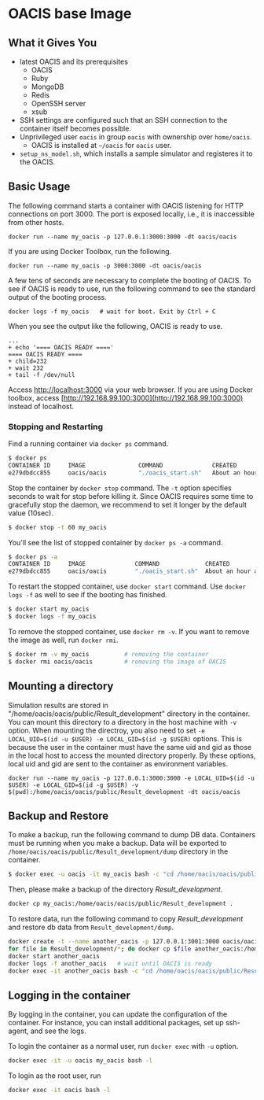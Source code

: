 # OACIS base Image

## What it Gives You

- latest OACIS and its prerequisites
    - OACIS
    - Ruby
    - MongoDB
    - Redis
    - OpenSSH server
    - xsub
- SSH settings are configured such that an SSH connection to the container itself becomes possible.
- Unprivileged user `oacis` in group `oacis` with ownership over `home/oacis`.
    - OACIS is installed at `~/oacis` for `oacis` user.
- `setup_ns_model.sh`, which installs a sample simulator and registeres it to the OACIS.

## Basic Usage

The following command starts a container with OACIS listening for HTTP connections on port 3000. The port is exposed locally, i.e., it is inaccessible from other hosts.

```
docker run --name my_oacis -p 127.0.0.1:3000:3000 -dt oacis/oacis
```

If you are using Docker Toolbox, run the following.

```
docker run --name my_oacis -p 3000:3000 -dt oacis/oacis
```

A few tens of seconds are necessary to complete the booting of OACIS. To see if OACIS is ready to use, run the following command to see the standard output of the booting process.

```
docker logs -f my_oacis   # wait for boot. Exit by Ctrl + C
```

When you see the output like the following, OACIS is ready to use.

```
...
+ echo '==== OACIS READY ===='
==== OACIS READY ====
+ child=232
+ wait 232
+ tail -f /dev/null
```

Access [http://localhost:3000](http://localhost:3000) via your web browser. If you are using Docker toolbox, access [http://192.168.99.100:3000](http://192.168.99.100:3000) instead of localhost.

### Stopping and Restarting

Find a running container via `docker ps` command.

```sh
$ docker ps
CONTAINER ID     IMAGE               COMMAND              CREATED             STATUS          PORTS                      NAMES
e279dbdcc855     oacis/oacis         "./oacis_start.sh"   About an hour ago   Up 5 minutes    127.0.0.1:3002->3000/tcp   my_oacis
```

Stop the container by `docker stop` command. The `-t` option specifies seconds to wait for stop before killing it. Since OACIS requires some time to gracefully stop the daemon, we recommend to set it longer by the default value (10sec).

```sh
$ docker stop -t 60 my_oacis
```

You'll see the list of stopped container by `docker ps -a` command.

```sh
$ docker ps -a
CONTAINER ID     IMAGE              COMMAND             CREATED             STATUS                       PORTS        NAMES
e279dbdcc855     oacis/oacis        "./oacis_start.sh"  About an hour ago   Exited (137) 2 minutes ago                my_oacis
```

To restart the stopped container, use `docker start` command. Use `docker logs -f` as well to see if the booting has finished.

```sh
$ docker start my_oacis
$ docker logs -f my_oacis
```

To remove the stopped container, use `docker rm -v`. If you want to remove the image as well, run `docker rmi`.

```sh
$ docker rm -v my_oacis          # removing the container
$ docker rmi oacis/oacis         # removing the image of OACIS
```

## Mounting a directory

Simulation results are stored in "/home/oacis/oacis/public/Result_development" directory in the container. You can mount this directory to a directory in the host machine with `-v` option.
When mounting the directroy, you also need to set `-e LOCAL_UID=$(id -u $USER) -e LOCAL_GID=$(id -g $USER)` options. This is because the user in the container must have the same uid and gid as those in the local host to access the mounted directory properly. By these options, local uid and gid are sent to the container as environment variables.

```
docker run --name my_oacis -p 127.0.0.1:3000:3000 -e LOCAL_UID=$(id -u $USER) -e LOCAL_GID=$(id -g $USER) -v $(pwd):/home/oacis/oacis/public/Result_development -dt oacis/oacis
```

## Backup and Restore

To make a backup, run the following command to dump DB data.
Containers must be running when you make a backup.
Data will be exported to `/home/oacis/oacis/public/Result_development/dump` directory in the container.

```sh
$ docker exec -u oacis -it my_oacis bash -c "cd /home/oacis/oacis/public/Result_development; mongodump --db oacis_development"
```

Then, please make a backup of the directory *Result_development*.

```sh
docker cp my_oacis:/home/oacis/oacis/public/Result_development .
```

To restore data, run the following command to copy *Result_development* and restore db data from `Result_development/dump`.

```sh
docker create -t --name another_oacis -p 127.0.0.1:3001:3000 oacis/oacis
for file in Result_development/*; do docker cp $file another_oacis:/home/oacis/oacis/public/Result_development; done
docker start another_oacis
docker logs -f another_oacis   # wait until OACIS is ready
docker exec -it another_oacis bash -c "cd /home/oacis/oacis/public/Result_development && chown -R oacis:oacis . && mongorestore --db oacis_development dump/oacis_development"
```

## Logging in the container

By logging in the container, you can update the configuration of the container.
For instance, you can install additional packages, set up ssh-agent, and see the logs.

To login the container as a normal user, run `docker exec` with `-u` option.

```sh
docker exec -it -u oacis my_oacis bash -l
```

To login as the root user, run

```sh
docker exec -it oacis bash -l
```

